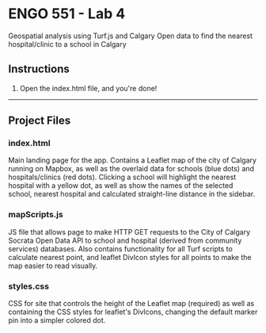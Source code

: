 # ENGO 551 - Lab 4

Geospatial analysis using Turf.js and Calgary Open data to find the nearest hospital/clinic to a school in Calgary

## Instructions
1. Open the index.html file, and you're done!

***

## Project Files
### index.html
Main landing page for the app. Contains a Leaflet map of the city of Calgary running on Mapbox, as well as the overlaid data for schools (blue dots) and hospitals/clinics (red dots). Clicking a school will highlight the nearest hospital with a yellow dot, as well as show the names of the selected school, nearest hospital and calculated straight-line distance in the sidebar.

### mapScripts.js
JS file that allows page to make HTTP GET requests to the City of Calgary Socrata Open Data API to school and hospital (derived from community services) databases. Also contains functionality for all Turf scripts to calculate nearest point, and leaflet DivIcon styles for all points to make the map easier to read visually.

### styles.css
CSS for site that controls the height of the Leaflet map (required) as well as containing the CSS styles for leaflet's DivIcons, changing the default marker pin into a simpler colored dot.
